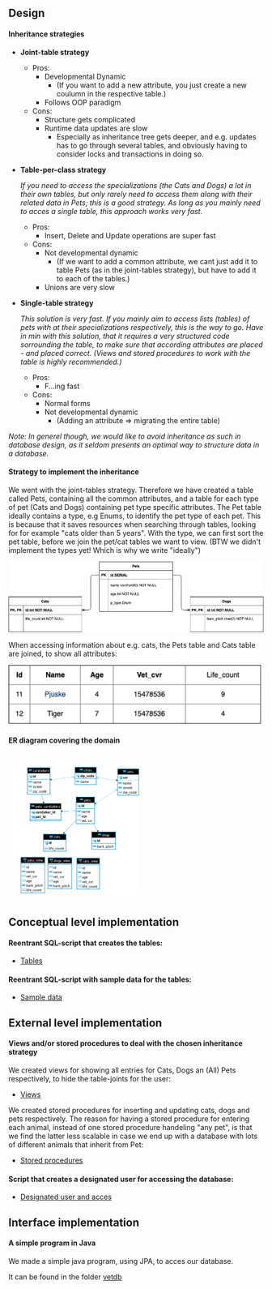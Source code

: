 

## Design  

#### Inheritance strategies

- **Joint-table strategy**
  + Pros:
    - Developmental Dynamic
      + (If you want to add a new attribute, you just create a new coulumn in the respective table.)
    - Follows OOP paradigm
  + Cons:
    - Structure gets complicated 
    - Runtime data updates are slow
      + Especially as inheritance tree gets deeper, and e.g. updates has to go through several tables, and obviously having to consider locks and transactions in doing so.
  
- **Table-per-class strategy**
 
   *If you need to access the specializations (the Cats and Dogs) a lot in their own tables, but only rarely need to access them along with their related data in Pets; this is a good strategy.
   As long as you mainly need to acces a single table, this approach works very fast.*
   
  + Pros:
    - Insert, Delete and Update operations are super fast
  + Cons:
    -  Not developmental dynamic 
        + (If we want to add a common attribute, we cant just add it to table Pets (as in the joint-tables strategy), but have to add it to each of the tables.)
    - Unions are very slow
   
 
   
- **Single-table strategy**
 
   *This solution is very fast. If you mainly aim to access lists (tables) of pets with at their specializations respectively, this is the way to go.
   Have in min with this solution, that it requires a very structured code sorrounding the table, to make sure that according attributes are placed - and placed correct. (Views and stored procedures to work with the table is highly recommended.)*
   
  + Pros:
    - F...ing fast
  + Cons:
    - Normal forms 
    - Not developmental dynamic
      + (Adding an attribute => migrating the entire table)


*Note: In generel though, we would like to avoid inheritance as such in database design, as it seldom presents an optimal way to structure data in a database.*

#### Strategy to implement the inheritance

We went with the joint-tables strategy. Therefore we have created a table called Pets, containing all the common attributes, and a table for each type of pet (Cats and Dogs) containing pet type specific attributes. The Pet table ideally contains a type, e.g Enums, to identify the pet type of each pet. This is because that it saves resources when searching through tables, looking for for example "cats older than 5 years". With the type, we can first sort the pet table, before we join the pet/cat tables we want to view. 
(BTW we didn't implement the types yet! Which is why we write "ideally")


   <img src="images/ER_joint_tables.png" width="600"/>

  
When accessing information about e.g. cats, the Pets table and Cats table are joined, to show all attributes:
  
  
   <img src="images/Cats_table.png" width="500"/>


#### ER diagram covering the domain

<img src="images/ER.png"
     alt="EER Diagram VetDB"
     style="float: center; 
     margin: 10px;
     height: 50%;
     width: 50%" 
     />

## Conceptual level implementation

#### Reentrant SQL-script that creates the tables:
- [Tables](https://github.com/BacholarSoftwareDevelopment/DBD/blob/main/Assignment1/Scripts/tables.sql)

####  Reentrant SQL-script with sample data for the tables:
- [Sample data](https://github.com/BacholarSoftwareDevelopment/DBD/blob/main/Assignment1/Scripts/sample_data.sql)

## External level implementation

#### Views and/or stored procedures to deal with the chosen inheritance strategy

We created views for showing all entries for Cats, Dogs an (All) Pets respectively, to hide the table-joints for the user:
- [Views](https://github.com/BacholarSoftwareDevelopment/DBD/blob/main/Assignment1/Scripts/views.sql)

We created stored procedures for inserting and updating cats, dogs and pets respectively. The reason for having a stored procedure for entering each animal, instead of one stored procedure handeling "any pet", is that we find the latter less scalable in case we end up with a database with lots of different animals that inherit from Pet:

- [Stored procedures](https://github.com/BacholarSoftwareDevelopment/DBD/blob/main/Assignment1/Scripts/stored_procedures.sql)


#### Script that creates a designated user for accessing the database:

- [Designated user and acces](https://github.com/BacholarSoftwareDevelopment/DBD/blob/main/Assignment1/Scripts/user_acces.sql)

## Interface implementation

####  A simple program in Java 

We made a simple java program, using JPA, to acces our database. 

It can be found in the folder [vetdb](https://github.com/BacholarSoftwareDevelopment/DBD/tree/main/Assignment1/vetdb)
